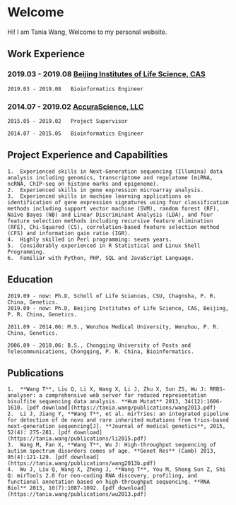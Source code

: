 # Welcome

Hi! I am Tania Wang, Welcome to my personal website. 


## Work Experience

### 2019.03 - 2019.08   [Beijing Institutes of Life Science, CAS](http://www.biols.cas.cn/)

    2019.03 - 2019.08   Bioinformatics Engineer


### 2014.07 - 2019.02   [AccuraScience, LLC](http://www.AccuraScience.com)

    2015.05 - 2019.02   Project Supervisor
    
    2014.07 - 2015.05   Bioinformatics Engineer


## Project Experience and Capabilities
    1.	Experienced skills in Next-Generation sequencing (Illumina) data analysis including genomics, transcriptome and regulatome (miRNA, ncRNA, ChIP-seq on histone marks and epigenome).
    2.	Experienced skills in gene expression microarray analysis. 
    3.	Experienced skills in machine learning applications on identification of gene expression signatures using four classification methods including support vector machine (SVM), random forest (RF), Naïve Bayes (NB) and Linear Discriminant Analysis (LDA), and four feature selection methods including recursive feature elimination (RFE), Chi-Squared (CS), correlation-based feature selection method (CFS) and information gain ratio (IGR).
    4.	Highly skilled in Perl programming: seven years.
    5.	Considerably experienced in R Statistical and Linux Shell Programming.
    6.	Familiar with Python, PHP, SQL and JavaScript Language.


## Education
    2019.09 - now: Ph.D, Scholl of Life Sciences, CSU, Chagnsha, P. R. China, Genetics. 
    2019.09 - now: Ph.D, Beijing Institutes of Life Science, CAS, Beijing, P. R. China, Genetics.
    
    2011.09 - 2014.06: M.S., Wenzhou Medical University, Wenzhou, P. R. China, Genetics.
    
    2006.09 - 2010.06: B.S., Chongqing University of Posts and Telecommunications, Chongqing, P. R. China, Bioinformatics.

## Publications
    1.	**Wang T**, Liu Q, Li X, Wang X, Li J, Zhu X, Sun ZS, Wu J: RRBS-analyser: a comprehensive web server for reduced representation bisulfite sequencing data analysis. **Hum Mutat** 2013, 34(12):1606-1610. [pdf download](https://tania.wang/publications/wang2013.pdf)
    2.	Li J, Jiang Y, **Wang T**, et al. mirTrios: an integrated pipeline for detection of de novo and rare inherited mutations from trios-based next-generation sequencing[J]. **Journal of medical genetics**, 2015, 52(4): 275-281. [pdf download](https://tania.wang/publications/li2015.pdf)
    3.	Wang M, Fan X, **Wang T**, Wu J: High-throughput sequencing of autism spectrum disorders comes of age. **Genet Res** (Camb) 2013, 95(4):121-129. [pdf download](https://tania.wang/publications/wang2013b.pdf)
    4.	Wu J, Liu Q, Wang X, Zheng J, **Wang T**, You M, Sheng Sun Z, Shi Q: mirTools 2.0 for non-coding RNA discovery, profiling, and functional annotation based on high-throughput sequencing. **RNA Biol** 2013, 10(7):1087-1092. [pdf download](https://tania.wang/publications/wu2013.pdf)
